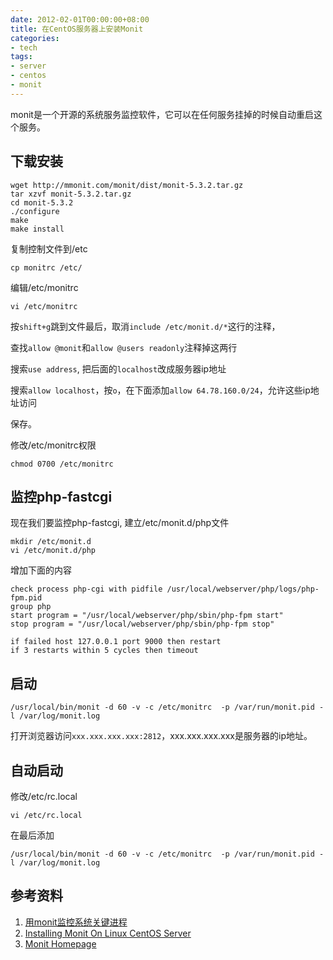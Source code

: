 ```yaml
---
date: 2012-02-01T00:00:00+08:00
title: 在CentOS服务器上安装Monit
categories:
- tech
tags:
- server
- centos
- monit
---
```

monit是一个开源的系统服务监控软件，它可以在任何服务挂掉的时候自动重启这个服务。

## 下载安装

	wget http://mmonit.com/monit/dist/monit-5.3.2.tar.gz
	tar xzvf monit-5.3.2.tar.gz
	cd monit-5.3.2
	./configure
	make
	make install
	
复制控制文件到/etc

	cp monitrc /etc/

编辑/etc/monitrc

	vi /etc/monitrc

按`shift+g`跳到文件最后，取消`include /etc/monit.d/*`这行的注释，

查找`allow @monit`和`allow @users readonly`注释掉这两行

搜索`use address`, 把后面的`localhost`改成服务器ip地址

搜索`allow localhost`，按`o`，在下面添加`allow 64.78.160.0/24`，允许这些ip地址访问

保存。

修改/etc/monitrc权限

	chmod 0700 /etc/monitrc

## 监控php-fastcgi
现在我们要监控php-fastcgi, 建立/etc/monit.d/php文件

	mkdir /etc/monit.d
	vi /etc/monit.d/php

增加下面的内容

	check process php-cgi with pidfile /usr/local/webserver/php/logs/php-fpm.pid
	group php
	start program = "/usr/local/webserver/php/sbin/php-fpm start"
	stop program = "/usr/local/webserver/php/sbin/php-fpm stop"
	
	if failed host 127.0.0.1 port 9000 then restart
	if 3 restarts within 5 cycles then timeout

## 启动

	/usr/local/bin/monit -d 60 -v -c /etc/monitrc  -p /var/run/monit.pid -l /var/log/monit.log

打开浏览器访问`xxx.xxx.xxx.xxx:2812`，xxx.xxx.xxx.xxx是服务器的ip地址。

## 自动启动
修改/etc/rc.local

	vi /etc/rc.local

在最后添加

	/usr/local/bin/monit -d 60 -v -c /etc/monitrc  -p /var/run/monit.pid -l /var/log/monit.log
	
## 参考资料
1. [用monit监控系统关键进程](http://feilong.me/2011/02/monitor-core-processes-with-monit)
2. [Installing Monit On Linux CentOS Server](http://blog.hostonnet.com/installing-monit-on-linux-centos-server)
3. [Monit Homepage](http://mmonit.com/monit/)


